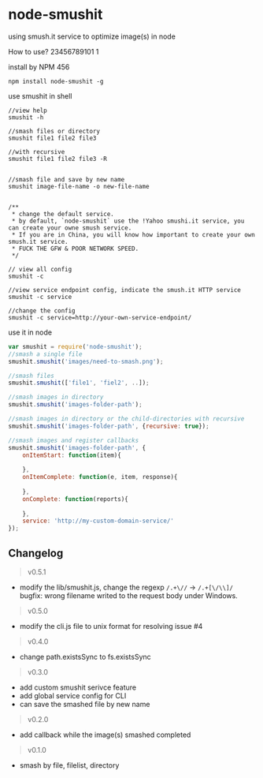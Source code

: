 node-smushit
=====

using smush.it service to optimize image(s) in node

How to use? 23456789101
1

install by NPM 456

```shell
npm install node-smushit -g
```

use smushit in shell

```shell
//view help
smushit -h

//smash files or directory
smushit file1 file2 file3

//with recursive
smushit file1 file2 file3 -R


//smash file and save by new name
smushit image-file-name -o new-file-name


/**
 * change the default service.
 * by default, `node-smushit` use the !Yahoo smushi.it service, you can create your owne smush service.
 * If you are in China, you will know how important to create your own smush.it service. 
 * FUCK THE GFW & POOR NETWORK SPEED.
 */

// view all config
smushit -c

//view service endpoint config, indicate the smush.it HTTP service
smushit -c service

//change the config
smushit -c service=http://your-own-service-endpoint/
```

use it in node

```javascript
var smushit = require('node-smushit');
//smash a single file
smushit.smushit('images/need-to-smash.png');

//smash files
smushit.smushit(['file1', 'fiel2', ..]);

//smash images in directory
smushit.smushit('images-folder-path');

//smash images in directory or the child-directories with recursive
smushit.smushit('images-folder-path', {recursive: true});

//smash images and register callbacks
smushit.smushit('images-folder-path', {
    onItemStart: function(item){
	
    },
    onItemComplete: function(e, item, response){
	
    },
    onComplete: function(reports){
	
    },
    service: 'http://my-custom-domain-service/'
});
```

Changelog
------------
> v0.5.1
* modify the lib/smushit.js, change the regexp `/.+\//` -> `/.+[\/\\]/` bugfix: wrong filename writed to the request body under Windows. 

> v0.5.0
* modify the cli.js file to unix format for resolving issue #4

> v0.4.0
* change path.existsSync to fs.existsSync

> v0.3.0
* add custom smushit serivce feature
* add global service config for CLI
* can save the smashed file by new name

> v0.2.0
* add callback while the image(s) smashed completed

> v0.1.0
* smash by file, filelist, directory



